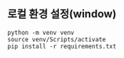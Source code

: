 ## 로컬 환경 설정(window)
`python -m venv venv` <br/>
`source venv/Scripts/activate` <br/>
`pip install -r requirements.txt`

